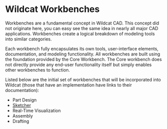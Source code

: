 # Wildcat Workbenches #

Workbenches are a fundamental concept in Wildcat CAD.  This concept did not originate here, you can easy see the same idea in nearly all major CAD applications.  Workbenches create a logical breakdown of modeling tools into similar categories.

Each workbench fully encapsulates its own tools, user-interface elements, documentation, and modeling functionality.  All workbenches are built using the foundation provided by the Core Workbench.  The Core workbench does not directly provide any end-user functionality itself but simply enables other workbenches to function.

Listed below are the initial set of workbenches that will be incorporated into Wildcat (those that have an implementation have links to their documentation):

  * Part Design
  * [Sketcher](Sketcher.md)
  * Real-Time Visualization
  * Assembly
  * Drafting